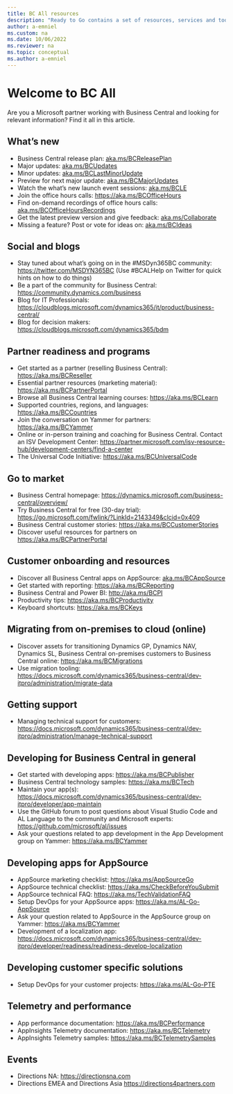 ```yaml
---
title: BC All resources
description: "Ready to Go contains a set of resources, services and tools to support Microsoft Dynamics 365 Business Central."
author: a-emniel
ms.custom: na
ms.date: 10/06/2022
ms.reviewer: na
ms.topic: conceptual
ms.author: a-emniel
---
```


# Welcome to BC All

Are you a Microsoft partner working with Business Central and looking for relevant information? Find it all in this article.

## What’s new 
- Business Central release plan: [aka.ms/BCReleasePlan](https://aka.ms/BCReleasePlan) 
- Major updates: [aka.ms/BCUpdates](https://aka.ms/BCUpdates)
- Minor updates: [aka.ms/BCLastMinorUpdate](https://aka.ms/BCLastMinorUpdate) 
- Preview for next major update: [aka.ms/BCMajorUpdates](https://aka.ms/BCMajorUpdates)
- Watch the what’s new launch event sessions: [aka.ms/BCLE](https://aka.ms/BCLE) 
- Join the office hours calls: https://aka.ms/BCOfficeHours 
- Find on-demand recordings of office hours calls: [aka.ms/BCOfficeHoursRecordings](https://aka.ms/BCOfficeHoursRecordings)
- Get the latest preview version and give feedback: [aka.ms/Collaborate](https://aka.ms/Collaborate)
- Missing a feature? Post or vote for ideas on: [aka.ms/BCIdeas](https://aka.ms/BCIdeas) 

## Social and blogs
- Stay tuned about what’s going on in the #MSDyn365BC community: https://twitter.com/MSDYN365BC (Use #BCALHelp on Twitter for quick hints on how to do things) 
- Be a part of the community for Business Central: https://community.dynamics.com/business 
- Blog for IT Professionals: https://cloudblogs.microsoft.com/dynamics365/it/product/business-central/
- Blog for decision makers: https://cloudblogs.microsoft.com/dynamics365/bdm

## Partner readiness and programs
- Get started as a partner (reselling Business Central): https://aka.ms/BCReseller
- Essential partner resources (marketing material): https://aka.ms/BCPartnerPortal  
- Browse all Business Central learning courses: https://aka.ms/BCLearn 
- Supported countries, regions, and languages: https://aka.ms/BCCountries 
- Join the conversation on Yammer for partners: https://aka.ms/BCYammer  
- Online or in-person training and coaching for Business Central. Contact an ISV Development Center: https://partner.microsoft.com/isv-resource-hub/development-centers/find-a-center  
- The Universal Code Initiative: https://aka.ms/BCUniversalCode 

## Go to market 
- Business Central homepage: https://dynamics.microsoft.com/business-central/overview/  
- Try Business Central for free (30-day trial): https://go.microsoft.com/fwlink/?LinkId=2143349&clcid=0x409
- Business Central customer stories: https://aka.ms/BCCustomerStories 
- Discover useful resources for partners on https://aka.ms/BCPartnerPortal 

## Customer onboarding and resources 
- Discover all Business Central apps on AppSource: [aka.ms/BCAppSource](https://appsource.microsoft.com/marketplace/apps?page=1&product=dynamics-365-business-central)
- Get started with reporting: https://aka.ms/BCReporting
- Business Central and Power BI: http://aka.ms/BCPI 
- Productivity tips: https://aka.ms/BCProductivity 
- Keyboard shortcuts: https://aka.ms/BCKeys 

## Migrating from on-premises to cloud (online) 
- Discover assets for transitioning Dynamics GP, Dynamics NAV, Dynamics SL, Business Central on-premises customers to Business Central online: https://aka.ms/BCMigrations  
- Use migration tooling: https://docs.microsoft.com/dynamics365/business-central/dev-itpro/administration/migrate-data 

## Getting support 
- Managing technical support for customers: https://docs.microsoft.com/dynamics365/business-central/dev-itpro/administration/manage-technical-support 

## Developing for Business Central in general 
- Get started with developing apps: https://aka.ms/BCPublisher
- Business Central technology samples: https://aka.ms/BCTech
- Maintain your app(s): https://docs.microsoft.com/dynamics365/business-central/dev-itpro/developer/app-maintain 
- Use the GitHub forum to post questions about Visual Studio Code and AL Language to the community and Microsoft experts: https://github.com/microsoft/al/issues 
- Ask your questions related to app development in the App Development group on Yammer: https://aka.ms/BCYammer 

## Developing apps for AppSource
- AppSource marketing checklist: https://aka.ms/AppSourceGo
- AppSource technical checklist: https://aka.ms/CheckBeforeYouSubmit 
- AppSource technical FAQ: https://aka.ms/TechValidationFAQ 
- Setup DevOps for your AppSource apps: https://aka.ms/AL-Go-AppSource 
- Ask your question related to AppSource in the AppSource group on Yammer: https://aka.ms/BCYammer 
- Development of a localization app: https://docs.microsoft.com/dynamics365/business-central/dev-itpro/developer/readiness/readiness-develop-localization 

## Developing customer specific solutions
- Setup DevOps for your customer projects: https://aka.ms/AL-Go-PTE

## Telemetry and performance 
- App performance documentation: https://aka.ms/BCPerformance
- AppInsights Telemetry documentation: https://aka.ms/BCTelemetry 
- AppInsights Telemetry samples: https://aka.ms/BCTelemetrySamples 

## Events 
- Directions NA: https://directionsna.com  
- Directions EMEA and Directions Asia https://directions4partners.com 